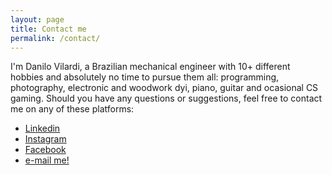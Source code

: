 ```yaml
---
layout: page
title: Contact me
permalink: /contact/
---
```


I'm Danilo Vilardi, a Brazilian mechanical engineer with 10+ different hobbies and absolutely no time to pursue them all: programming, photography, electronic and woodwork dyi, piano, guitar and ocasional CS gaming.
Should you have any questions or suggestions, feel free to contact me on any of these platforms:
* [Linkedin](https://www.linkedin.com/in/danilo-vilardi/)
* [Instagram](https://www.instagram.com/dvilardi/)
* [Facebook](https://www.facebook.com/dvilardi26)
* [e-mail me!](mailto:dvilardi@gmail.com)

